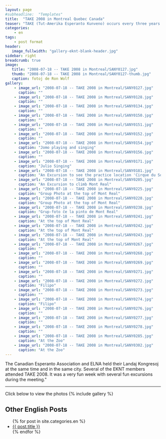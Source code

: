 ```yaml
---
layout: page
#subheadline:  "Templates"
title:  "TAKE 2008 in Montreal Quebec Canada"
teaser: "TAKE (Tut-Amerika Esperanto Kunveno) occurs every three years.  In 2008 it was held in Montreal."
categories:
    - en
tags:
    - post format
header:
   image_fullwidth: "gallery-eknt-blank-header.jpg"
sidebar: right
breadcrumb: true
image:
   title: "2008-07-18 -- TAKE 2008 in Montreal/SANY0127.jpg"
   thumb: "2008-07-18 -- TAKE 2008 in Montreal/SANY0127-thumb.jpg"
   caption: fotoj de Ron Wolf
gallery:
    - image_url: "2008-07-18 -- TAKE 2008 in Montreal/SANY0127.jpg"
      caption: ""
    - image_url: "2008-07-18 -- TAKE 2008 in Montreal/SANY0128.jpg"
      caption: ""
    - image_url: "2008-07-18 -- TAKE 2008 in Montreal/SANY0134.jpg"
      caption: ""
    - image_url: "2008-07-18 -- TAKE 2008 in Montreal/SANY0150.jpg"
      caption: ""
    - image_url: "2008-07-18 -- TAKE 2008 in Montreal/SANY0151.jpg"
      caption: ""
    - image_url: "2008-07-18 -- TAKE 2008 in Montreal/SANY0152.jpg"
      caption: ""
    - image_url: "2008-07-18 -- TAKE 2008 in Montreal/SANY0154.jpg"
      caption: "Jomo playing and singing"
    - image_url: "2008-07-18 -- TAKE 2008 in Montreal/SANY0156.jpg"
      caption: ""
    - image_url: "2008-07-18 -- TAKE 2008 in Montreal/SANY0171.jpg"
      caption: "Julio Singing"
    - image_url: "2008-07-18 -- TAKE 2008 in Montreal/SANY0181.jpg"
      caption: "An Excursion to see the practice location 'Cirque du Soleil'"
    - image_url: "2008-07-18 -- TAKE 2008 in Montreal/SANY0205.jpg"
      caption: "An Excursion to climb Mont Real"
    - image_url: "2008-07-18 -- TAKE 2008 in Montreal/SANY0225.jpg"
      caption: "Group Photo at the top of Mont Real"
    - image_url: "2008-07-18 -- TAKE 2008 in Montreal/SANY0228.jpg"
      caption: "Group Photo at the top of Mont Real"
    - image_url: "2008-07-18 -- TAKE 2008 in Montreal/SANY0238.jpg"
      caption: "Grup-foto ĉe la pinto de Mont Real"
    - image_url: "2008-07-18 -- TAKE 2008 in Montreal/SANY0241.jpg"
      caption: "At the top of Mont Real"
    - image_url: "2008-07-18 -- TAKE 2008 in Montreal/SANY0242.jpg"
      caption: "At the top of Mont Real"
    - image_url: "2008-07-18 -- TAKE 2008 in Montreal/SANY0243.jpg"
      caption: "At the top of Mont Real"
    - image_url: "2008-07-18 -- TAKE 2008 in Montreal/SANY0267.jpg"
      caption: ""
    - image_url: "2008-07-18 -- TAKE 2008 in Montreal/SANY0268.jpg"
      caption: ""
    - image_url: "2008-07-18 -- TAKE 2008 in Montreal/SANY0269.jpg"
      caption: ""
    - image_url: "2008-07-18 -- TAKE 2008 in Montreal/SANY0271.jpg"
      caption: ""
    - image_url: "2008-07-18 -- TAKE 2008 in Montreal/SANY0272.jpg"
      caption: "Filipo"
    - image_url: "2008-07-18 -- TAKE 2008 in Montreal/SANY0273.jpg"
      caption: ""
    - image_url: "2008-07-18 -- TAKE 2008 in Montreal/SANY0274.jpg"
      caption: "Filipo"
    - image_url: "2008-07-18 -- TAKE 2008 in Montreal/SANY0276.jpg"
      caption: ""
    - image_url: "2008-07-18 -- TAKE 2008 in Montreal/SANY0277.jpg"
      caption: ""
    - image_url: "2008-07-18 -- TAKE 2008 in Montreal/SANY0278.jpg"
      caption: ""
    - image_url: "2008-07-18 -- TAKE 2008 in Montreal/SANY0285.jpg"
      caption: "At the Zoo"
    - image_url: "2008-07-18 -- TAKE 2008 in Montreal/SANY0302.jpg"
      caption: "At the Zoo"
---
```


<!--more-->

The Canadian Esperanto Association and ELNA held their Landaj Kongresoj at the same time and in the same city.  Several of the EKNT members attended TAKE 2008.  It was a very fun week with several fun excursions during the meeting."

--------------------------
Click below to view the photos
{% include gallery %}


## Other English Posts

<ul>
    {% for post in site.categories.en %}
    <li><a href="{{ site.url }}{{ site.baseurl }}{{ post.url }}">{{ post.title }}</a></li>
    {% endfor %}
</ul>